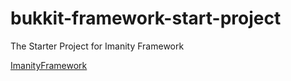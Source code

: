 # bukkit-framework-start-project
The Starter Project for Imanity Framework

[ImanityFramework](https://github.com/Imanity-Software/ImanityFramework)
